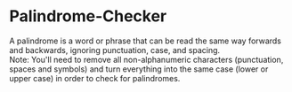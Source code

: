 # Palindrome-Checker<br>
A palindrome is a word or phrase that can be read the same way forwards and backwards, ignoring punctuation, case, and spacing.<br>
Note: You'll need to remove all non-alphanumeric characters (punctuation, spaces and symbols) and turn everything into the same case (lower or upper case) in order to check for palindromes.